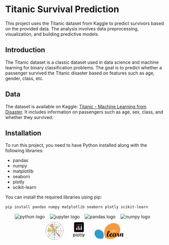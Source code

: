 # Titanic Survival Prediction

This project uses the Titanic dataset from Kaggle to predict survivors based on the provided data. The analysis involves data preprocessing, visualization, and building predictive models.

## Introduction

The Titanic dataset is a classic dataset used in data science and machine learning for binary classification problems. The goal is to predict whether a passenger survived the Titanic disaster based on features such as age, gender, class, etc.

## Data

The dataset is available on Kaggle: [Titanic - Machine Learning from Disaster](https://www.kaggle.com/c/titanic). It includes information on passengers such as age, sex, class, and whether they survived.

## Installation

To run this project, you need to have Python installed along with the following libraries:

- pandas
- numpy
- matplotlib
- seaborn
- plotly
- scikit-learn

You can install the required libraries using pip:

```bash
pip install pandas numpy matplotlib seaborn plotly scikit-learn
```

<div align="center">

<span>
  <img src="https://skillicons.dev/icons?i=py" height="40" alt="python logo" style="margin: 0 6px;" />
  <img src="https://cdn.jsdelivr.net/gh/devicons/devicon/icons/jupyter/jupyter-original.svg" height="40" alt="jupyter logo" style="margin: 0 6px;" />
  <img src="https://cdn.jsdelivr.net/gh/devicons/devicon/icons/pandas/pandas-original.svg" height="40" alt="pandas logo" style="margin: 0 6px;" />
  <img src="https://cdn.jsdelivr.net/gh/devicons/devicon/icons/numpy/numpy-original.svg" height="40" alt="numpy logo" style="margin: 0 6px;" />
  <img src="" height="50" style="margin: 0 6px;" />
  <img src="/img/matplotlib.png" height="57" style="margin: 0 6px;" />
  <img src="/img/plotly.png" height="65" style="margin: 0 6px;" />
  <img src="/img/scikitlearn.png" height="65" style="margin: 0 6px;" />
</span>

</div>
